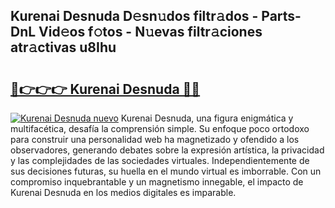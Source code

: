 ## Kurenai Desnuda D𝚎sn𝚞dos filtr𝚊dos - Parts-DnL Vid𝚎os f𝚘tos - N𝚞evas filtr𝚊ciones atr𝚊ctivas u8Ihu

# <h2><a href="http://mb1n7n.tromn.icu/?c=Kurenai+Desnuda">🔗👉👉👉 Kurenai Desnuda 🔗🔗</a></h2>

[![Kurenai Desnuda nuevo](https://i.imgur.com/pEAQMta.gif)](http://mb1n7n.tromn.icu/?c=Kurenai+Desnuda)
Kurenai Desnuda, una figura enigmática y multifacética, desafía la comprensión simple. Su enfoque poco ortodoxo para construir una personalidad web ha magnetizado y ofendido a los observadores, generando debates sobre la expresión artística, la privacidad y las complejidades de las sociedades virtuales. Independientemente de sus decisiones futuras, su huella en el mundo virtual es imborrable. Con un compromiso inquebrantable y un magnetismo innegable, el impacto de Kurenai Desnuda en los medios digitales es imparable.
